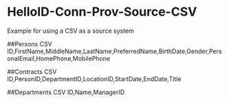 # HelloID-Conn-Prov-Source-CSV

Example for using a CSV as a source system

##Persons CSV
ID,FirstName,MiddleName,LastName,PreferredName,BirthDate,Gender,PersonalEmail,HomePhone,MobilePhone

##Contracts CSV
ID,PersonID,DepartmentID,LocationID,StartDate,EndDate,Title

##Departments CSV
ID,Name,ManagerID
